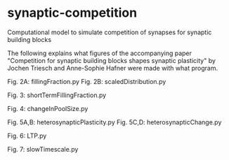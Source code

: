 # synaptic-competition
Computational model to simulate competition of synapses for synaptic building blocks

The following explains what figures of the accompanying paper "Competition for synaptic building blocks shapes synaptic plasticity" by Jochen Triesch and Anne-Sophie Hafner were made with what program.

Fig. 2A: fillingFraction.py
Fig. 2B: scaledDistribution.py

Fig. 3: shortTermFillingFraction.py

Fig. 4: changeInPoolSize.py

Fig. 5A,B: heterosynapticPlasticity.py
Fig. 5C,D: heterosynapticChange.py

Fig. 6: LTP.py

Fig. 7: slowTimescale.py


